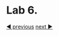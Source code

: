 # Lab 6.

[:arrow_backward: previous](../lab5-networking/LAB.md)  [next :arrow_forward:](../lab7-deploy/LAB.md)